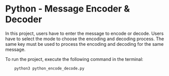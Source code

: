 
# Python - Message Encoder & Decoder

In this project, users have to enter the message to encode or decode. Users have to select the mode to choose the encoding and decoding process. The same key must be used to process the encoding and decoding for the same message.

To run the project, execute the following command in the terminal:

```bash
    python3 python_encode_decode.py
```
